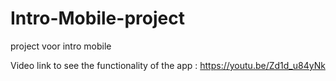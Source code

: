 # Intro-Mobile-project
project voor intro mobile

Video link to see the functionality of the app : https://youtu.be/Zd1d_u84yNk
